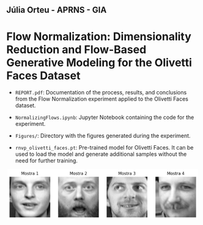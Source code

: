 ## Júlia Orteu - APRNS - GIA

#  Flow Normalization: Dimensionality Reduction and Flow-Based Generative Modeling for the Olivetti Faces Dataset

- `REPORT.pdf`: Documentation of the process, results, and conclusions from the Flow Normalization experiment applied to the Olivetti Faces dataset.

- `NormalizingFlows.ipynb`: Jupyter Notebook containing the code for the experiment.

- `Figures/`: Directory with the figures generated during the experiment.

- `rnvp_olivetti_faces.pt`: Pre-trained model for Olivetti Faces. It can be used to load the model and generate additional samples without the need for further training.

<p align="center">
  <img src="Figures/Caras_Muestra_Random.png" alt="Random Face Samples" width="500"/>
</p>


